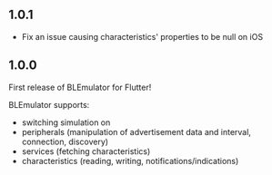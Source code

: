 ## 1.0.1

* Fix an issue causing characteristics' properties to be null on iOS

## 1.0.0
First release of BLEmulator for Flutter!

BLEmulator supports:
* switching simulation on
* peripherals (manipulation of advertisement data and interval, connection, discovery)
* services (fetching characteristics)
* characteristics (reading, writing, notifications/indications)
